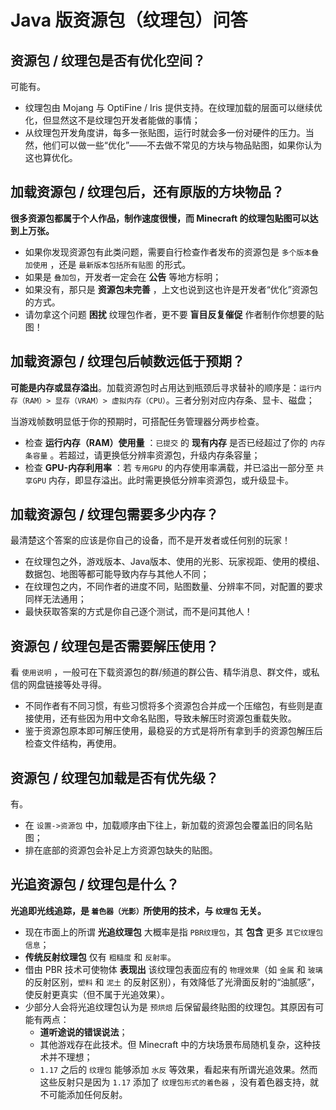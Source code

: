# Java 版资源包（纹理包）问答

<primary-label ref="basic"/>

<secondary-label ref="old"/>

<secondary-label ref="jeDoc"/>
<secondary-label ref="resourceDoc"/>

## 资源包 / 纹理包是否有优化空间？

可能有。

- 纹理包由 Mojang 与 OptiFine / Iris 提供支持。在纹理加载的层面可以继续优化，但显然这不是纹理包开发者能做的事情；
- 从纹理包开发角度讲，每多一张贴图，运行时就会多一份对硬件的压力。当然，他们可以做一些“优化”——不去做不常见的方块与物品贴图，如果你认为这也算优化。

## 加载资源包 / 纹理包后，还有原版的方块物品？

**很多资源包都属于个人作品，制作速度很慢，而 Minecraft 的纹理包贴图可以达到上万张。**

- 如果你发现资源包有此类问题，需要自行检查作者发布的资源包是 `多个版本叠加使用` ，还是 `最新版本包括所有贴图` 的形式。
- 如果是 `叠加包`，开发者一定会在 **公告** 等地方标明；
- 如果没有，那只是 **资源包未完善** ，上文也说到这也许是开发者“优化”资源包的方式。
- 请勿拿这个问题 **困扰** 纹理包作者，更不要 **盲目反复催促** 作者制作你想要的贴图！

## 加载资源包 / 纹理包后帧数远低于预期？

**可能是内存或显存溢出**。加载资源包时占用达到瓶颈后寻求替补的顺序是：`运行内存（RAM）> 显存（VRAM）> 虚拟内存（CPU）`。三者分别对应内存条、显卡、磁盘；

当游戏帧数明显低于你的预期时，可搭配任务管理器分两步检查。

-  检查 **运行内存（RAM）使用量** ：`已提交` 的 **现有内存** 是否已经超过了你的 `内存条容量` 。若超过，请更换低分辨率资源包，升级内存条容量；
-  检查 **GPU-内存利用率** ：若 `专用GPU` 的内存使用率满载，并已溢出一部分至 `共享GPU` 内存，即显存溢出。此时需更换低分辨率资源包，或升级显卡。

## 加载资源包 / 纹理包需要多少内存？

最清楚这个答案的应该是你自己的设备，而不是开发者或任何别的玩家！

- 在纹理包之外，游戏版本、Java版本、使用的光影、玩家视距、使用的模组、数据包、地图等都可能导致内存与其他人不同；
- 在纹理包之内，不同作者的进度不同，贴图数量、分辨率不同，对配置的要求同样无法通用；
- 最快获取答案的方式是你自己逐个测试，而不是问其他人！

## 资源包 / 纹理包是否需要解压使用？

看 `使用说明` ，一般可在下载资源包的群/频道的群公告、精华消息、群文件，或私信的网盘链接等处寻得。

- 不同作者有不同习惯，有些习惯将多个资源包合并成一个压缩包，有些则是直接使用，还有些因为用中文命名贴图，导致未解压时资源包重载失败。
- 鉴于资源包原本即可解压使用，最稳妥的方式是将所有拿到手的资源包解压后检查文件结构，再使用。

## 资源包 / 纹理包加载是否有优先级？

有。

- 在 `设置->资源包` 中，加载顺序由下往上，新加载的资源包会覆盖旧的同名贴图；
- 排在底部的资源包会补足上方资源包缺失的贴图。

## 光追资源包 / 纹理包是什么？

**光追即光线追踪，是 `着色器（光影）`所使用的技术，与 `纹理包` 无关。**

- 现在市面上的所谓 **光追纹理包** 大概率是指 `PBR纹理包`，其 **包含** 更多 `其它纹理包信息`；
- **传统反射纹理包** 仅有 `粗糙度` 和 `反射率`。
- 借由 PBR 技术可使物体 **表现出** 该纹理包表面应有的 `物理效果`（如 `金属` 和 `玻璃` 的反射区别，`塑料` 和 `泥土` 的反射区别），有效降低了光滑面反射的“油腻感”，使反射更真实（但不属于光追效果）。
- 少部分人会将光追纹理包认为是 `预烘焙` 后保留最终贴图的纹理包。其原因有可能有两点：
  - **道听途说的错误说法**；
  - 其他游戏存在此技术。但 Minecraft 中的方块场景布局随机复杂，这种技术并不理想；
  - `1.17` 之后的 `纹理包` 能够添加 `水反` 等效果，看起来有所谓光追效果。然而这些反射只是因为 `1.17` 添加了 `纹理包形式的着色器` ，没有着色器支持，就不可能添加任何反射。